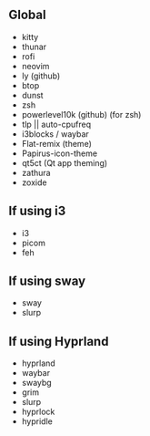 ## Global
<ul>
  <li>kitty</li>
  <li>thunar</li>
  <li>rofi</li>
  <li>neovim</li>
  <li>ly (github)</li>
  <li>btop</li>
  <li>dunst</li>
  <li>zsh</li>
  <li>powerlevel10k (github) (for zsh)</li>
  <li>tlp || auto-cpufreq</li>
  <li>i3blocks / waybar</li>
  <li>Flat-remix (theme)</li>
  <li>Papirus-icon-theme</li>
  <li>qt5ct (Qt app theming)</li>
  <li>zathura </li>
  <li>zoxide</li>
</ul>

## If using i3
<ul>  
  <li>i3</li>
  <li>picom</li>
  <li>feh</li>  
</ul>

## If using sway
<ul>
  <li>sway</li>
  <li>slurp</li>
</ul>

## If using Hyprland
<ul>
  <li>hyprland</li>
  <li>waybar</li>
  <li>swaybg</li>
  <li>grim</li>
  <li>slurp</li>
  <li>hyprlock</li>
  <li>hypridle</li>
</ul>

